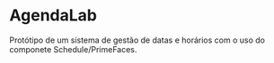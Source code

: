 # AgendaLab
Protótipo de um sistema de gestão de datas e horários com o uso do componete Schedule/PrimeFaces.
